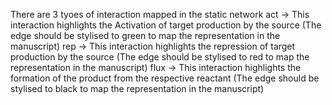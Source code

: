 There are 3 tyoes of interaction mapped in the static network
    act -> This interaction highlights the Activation of target production by the source (The edge should be stylised to green to map the representation in the manuscript)
    rep -> This interaction highlights the repression of target production by the source (The edge should be stylised to red to map the representation in the manuscript)
    flux -> This interaction highlights the formation of the product from the respective reactant (The edge should be stylised to black to map the representation in the manuscript)
    

